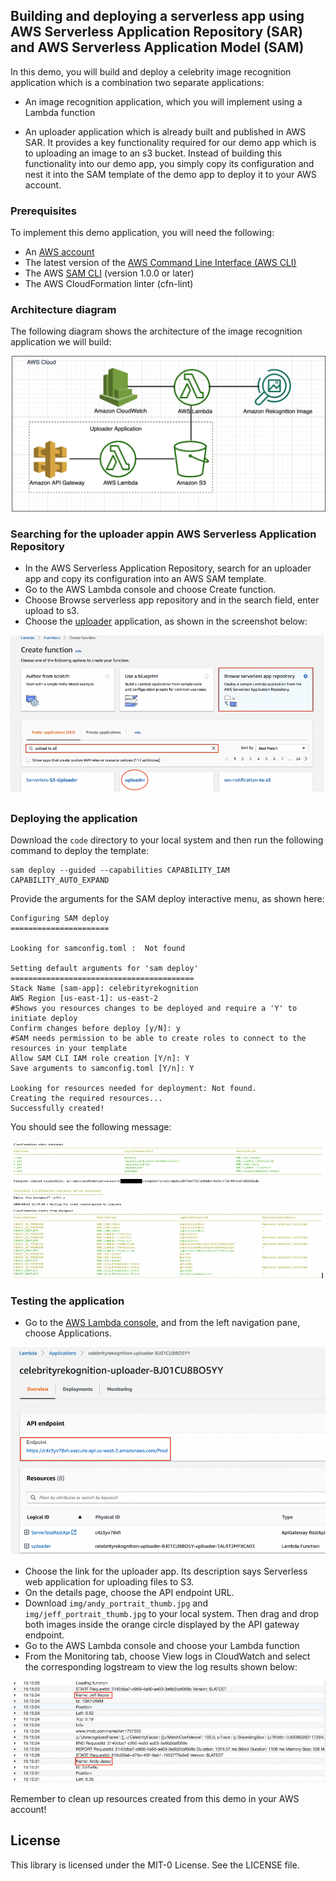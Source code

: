## Building and deploying a serverless app using AWS Serverless Application Repository (SAR) and AWS Serverless Application Model (SAM)

In this demo, you will build and deploy a celebrity image recognition application which is a combination two separate applications:

* An image recognition application, which you will implement using a Lambda function

* An uploader application which is already built and published in AWS SAR. It provides a key functionality required for our demo app which is to uploading an image to an s3 bucket. Instead of building this functionality into our demo app, you simply copy its configuration and nest it into the SAM template of the demo app to deploy it to your AWS account.

### Prerequisites

To implement this demo application, you will need the following:

- An [AWS account](https://aws.amazon.com/premiumsupport/knowledge-center/create-and-activate-aws-account/)
- The latest version of the [AWS Command Line Interface (AWS CLI)](https://docs.aws.amazon.com/cli/latest/userguide/cli-chap-install.html)
- The AWS [SAM CLI](https://docs.aws.amazon.com/serverless-application-model/latest/developerguide/serverless-sam-cli-install.html) (version 1.0.0 or later)
- The AWS CloudFormation linter (cfn-lint)


### Architecture diagram

The following diagram shows the architecture of the image recognition application we will build:

![alt text](img/arch_diag.png)

### Searching for the uploader appin AWS Serverless Application Repository

- In the AWS Serverless Application Repository, search for an uploader app and copy its configuration into an AWS SAM template. 
- Go to the AWS Lambda console and choose Create function. 
- Choose Browse serverless app repository and in the search field, enter upload to s3. 
- Choose the [uploader](https://serverlessrepo.aws.amazon.com/applications/arn:aws:serverlessrepo:us-east-1:233054207705:applications~uploader) application, as shown in the screenshot below:

![alt text](img/sar_app_search.png)

### Deploying the application
Download the `code` directory to your local system and then run the following command to deploy the template:

	sam deploy --guided --capabilities CAPABILITY_IAM CAPABILITY_AUTO_EXPAND

Provide the arguments for the SAM deploy interactive menu, as shown here:

	Configuring SAM deploy
	======================

	Looking for samconfig.toml :  Not found

	Setting default arguments for 'sam deploy'
	=========================================
	Stack Name [sam-app]: celebrityrekognition 
	AWS Region [us-east-1]: us-east-2
	#Shows you resources changes to be deployed and require a 'Y' to initiate deploy
	Confirm changes before deploy [y/N]: y
	#SAM needs permission to be able to create roles to connect to the resources in your template
	Allow SAM CLI IAM role creation [Y/n]: Y
	Save arguments to samconfig.toml [Y/n]: Y

	Looking for resources needed for deployment: Not found.
	Creating the required resources...
	Successfully created!

You should see the following message:

![alt text](img/cf_stack_changeset.png)

### Testing the application

- Go to the [AWS Lambda console](https://console.aws.amazon.com/lambda/home?region=us-east-1), and from the left navigation pane, choose Applications. 

![alt text](img/apigw_endpoint.png)

- Choose the link for the uploader app. Its description says Serverless web application for uploading files to S3.
- On the details page, choose the API endpoint URL. 
- Download `img/andy_portrait_thumb.jpg` and `img/jeff_portrait_thumb.jpg` to your local system. Then drag and drop both images inside the orange circle displayed by the API gateway endpoint. 
- Go to the AWS Lambda console and choose your Lambda function
- From the Monitoring tab, choose View logs in CloudWatch and select the corresponding logstream to view the log results shown below:

![alt text](img/cw_log.png)

Remember to clean up resources created from this demo in your AWS account!


## License

This library is licensed under the MIT-0 License. See the LICENSE file.

